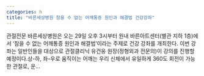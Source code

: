 ```yaml
---
categories: h
title: "바른세상병원 참을 수 없는 어깨통증 원인과 해결법 건강강좌"
---
```

 관절전문 바른세상병원은 오는 29일 오후 3시부터 원내 바른아트센터(별관 지하 1층)에서 ‘참을 수 없는 어깨통증 원인과 해결법’이라는 주제로 건강 강좌를 개최한다. 이번 강좌는 일반인들을 대상으로 관절클리닉 유건웅 원장(정형외과 전문의)이 강의를 진행할 예정이다.상-하, 좌-우로 움직이는 어깨는 우리 신체에서 유일하게 360도 회전이 가능한 관절로, 운...